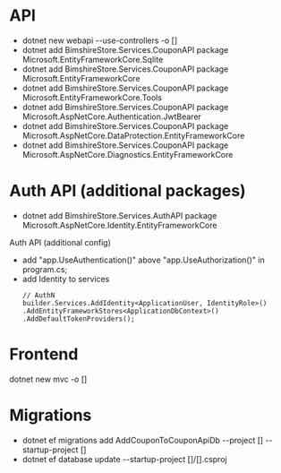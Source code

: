 API
===
- dotnet new webapi --use-controllers -o [<project-name>]
- dotnet add BimshireStore.Services.CouponAPI package Microsoft.EntityFrameworkCore.Sqlite
- dotnet add BimshireStore.Services.CouponAPI package Microsoft.EntityFrameworkCore 
- dotnet add BimshireStore.Services.CouponAPI package Microsoft.EntityFrameworkCore.Tools
- dotnet add BimshireStore.Services.CouponAPI package Microsoft.AspNetCore.Authentication.JwtBearer
- dotnet add BimshireStore.Services.CouponAPI package Microsoft.AspNetCore.DataProtection.EntityFrameworkCore
- dotnet add BimshireStore.Services.CouponAPI package Microsoft.AspNetCore.Diagnostics.EntityFrameworkCore

Auth API (additional packages)
===
- dotnet add BimshireStore.Services.AuthAPI package Microsoft.AspNetCore.Identity.EntityFrameworkCore

Auth API (additional config)
- add "app.UseAuthentication()" above "app.UseAuthorization()" in program.cs;
- add Identity to services
    ```
    // AuthN
    builder.Services.AddIdentity<ApplicationUser, IdentityRole>()
    .AddEntityFrameworkStores<ApplicationDbContext>()
    .AddDefaultTokenProviders();
    ```


Frontend
===
dotnet new mvc -o [<project-name>]


Migrations
===
- dotnet ef migrations add AddCouponToCouponApiDb --project [<project-with-dbcontext>] --startup-project [<main-project>]
- dotnet ef database update --startup-project [<main-project>]/[<main-project>].csproj
